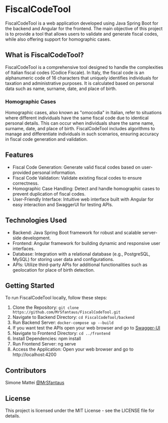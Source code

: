 # FiscalCodeTool
FiscalCodeTool is a web application developed using Java Spring Boot for the backend and Angular for the frontend. The main objective of this project is to provide a tool that allows users to validate and generate fiscal codes, while also offering support for homographic cases.

## What is FiscalCodeTool?
FiscalCodeTool is a comprehensive tool designed to handle the complexities of Italian fiscal codes (Codice Fiscale). In Italy, the fiscal code is an alphanumeric code of 16 characters that uniquely identifies individuals for taxation and administrative purposes. It is calculated based on personal data such as name, surname, date, and place of birth.

### Homographic Cases
Homographic cases, also known as "omocodia" in Italian, refer to situations where different individuals have the same fiscal code due to identical personal details. This can occur when individuals share the same name, surname, date, and place of birth. FiscalCodeTool includes algorithms to manage and differentiate individuals in such scenarios, ensuring accuracy in fiscal code generation and validation.

## Features
 - Fiscal Code Generation: Generate valid fiscal codes based on user-provided personal information.
 - Fiscal Code Validation: Validate existing fiscal codes to ensure correctness.
 - Homographic Case Handling: Detect and handle homographic cases to prevent duplication of fiscal codes.
 - User-Friendly Interface: Intuitive web interface built with Angular for easy interaction and SwaggerUI for testing APIs.

## Technologies Used
 - Backend: Java Spring Boot framework for robust and scalable server-side development.
 - Frontend: Angular framework for building dynamic and responsive user interfaces.
 - Database: Integration with a relational database (e.g., PostgreSQL, MySQL) for storing user data and configurations.
 - APIs: Utilize third-party APIs for additional functionalities such as geolocation for place of birth detection.

## Getting Started
To run FiscalCodeTool locally, follow these steps:

1. Clone the Repository: `git clone https://github.com/MrSfantaus/FiscalCodeTool.git`
2. Navigate to Backend Directory: `cd FiscalCodeTool/backend`
3. Run Backend Server: `docker-compose up --build`
4. If you want test the APIs open your web browser and go to [Swagger-UI](http://localhost:8080/swagger-ui/index.html)
5. Navigate to Frontend Directory: `cd ../frontend`
6. Install Dependencies: npm install
7. Run Frontend Server: ng serve
8. Access the Application: Open your web browser and go to http://localhost:4200

## Contributors
Simone Mattei [@MrSfantaus](https://github.com/MrSfantaus)

## License
This project is licensed under the MIT License - see the LICENSE file for details.